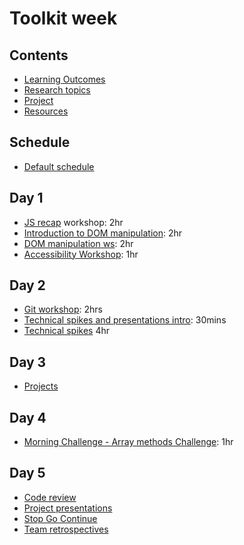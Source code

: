 # Toolkit week

## Contents

- [Learning Outcomes](./learning-outcomes.md)
- [Research topics](./research-afternoon.md)
- [Project](./project.md)
- [Resources](./resources)

## Schedule
- [Default schedule](../schedules/default.md)

## Day 1

- [JS recap](https://github.com/WebAhead/js-recap) workshop: 2hr
- [Introduction to DOM manipulation](./dom-intro.md): 2hr
- [DOM manipulation ws](https://github.com/WebAhead/master-reference/blob/master/coursebook/week-2/dom-manipulation-ws.md): 2hr
- [Accessibility Workshop](https://github.com/foundersandcoders/web-accessibility/blob/master/putting-yourself-in-someone-elses-shoes.md): 1hr


## Day 2

- [Git workshop](https://github.com/foundersandcoders/git-workflow-workshop-for-two): 2hrs
- [Technical spikes and presentations intro](https://founders-and-coders.gitbook.io/coursebook/documents/spikes): 30mins 
- [Technical spikes](https://hackmd.io/@EwoSz9j0TESPquoLzQMY_w/S11XEHoC8) 4hr

## Day 3
 - [Projects](https://github.com/WebAhead/master-reference/blob/master/coursebook/week-2/project.md)
 
## Day 4

- [Morning Challenge - Array methods Challenge](https://github.com/WebAhead/array-methods): 1hr

## Day 5
- [Code review](./codereviewintro.md)
- [Project presentations](https://github.com/foundersandcoders/master-reference/blob/master/coursebook/general/weekly-projects.md#project-presentation)
- [Stop Go Continue](https://github.com/foundersandcoders/master-reference/blob/master/coursebook/general/retrospectives.md#cohort-retrospective)
- [Team retrospectives](https://github.com/foundersandcoders/master-reference/blob/master/coursebook/general/retrospectives.md#team-retrospectives)

